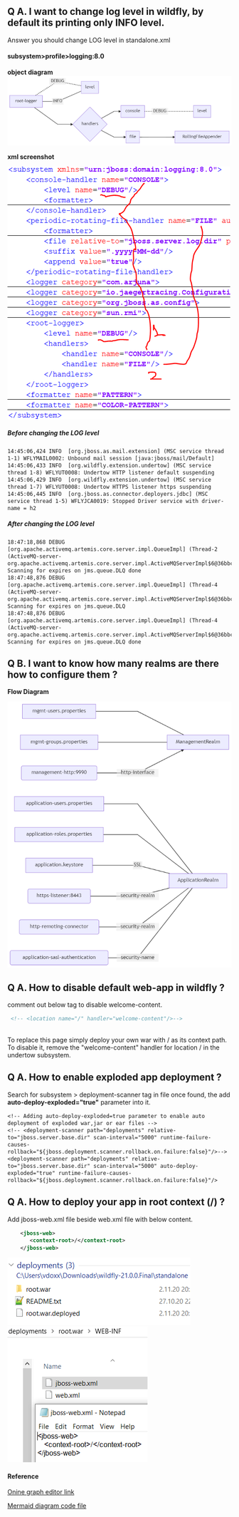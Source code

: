 ## Q A. I want to change log level in wildfly, by default its printing only INFO level.

Answer you should change LOG level in standalone.xml

#### subsystem>profile>logging:8.0
  
 **object diagram**
![object diagram](image/logger-20201028223112.png)


**xml screenshot**

![xml screenshot](image/camel_screenshot.png)

##### Before changing the LOG level
	14:45:06,424 INFO  [org.jboss.as.mail.extension] (MSC service thread 1-1) WFLYMAIL0002: Unbound mail session [java:jboss/mail/Default]
	14:45:06,433 INFO  [org.wildfly.extension.undertow] (MSC service thread 1-8) WFLYUT0008: Undertow HTTP listener default suspending
	14:45:06,429 INFO  [org.wildfly.extension.undertow] (MSC service thread 1-7) WFLYUT0008: Undertow HTTPS listener https suspending
	14:45:06,445 INFO  [org.jboss.as.connector.deployers.jdbc] (MSC service thread 1-5) WFLYJCA0019: Stopped Driver service with driver-name = h2

##### After changing the LOG level
	18:47:18,868 DEBUG [org.apache.activemq.artemis.core.server.impl.QueueImpl] (Thread-2 (ActiveMQ-server-org.apache.activemq.artemis.core.server.impl.ActiveMQServerImpl$6@36bbc347)) Scanning for expires on jms.queue.DLQ done
	18:47:48,876 DEBUG [org.apache.activemq.artemis.core.server.impl.QueueImpl] (Thread-4 (ActiveMQ-server-org.apache.activemq.artemis.core.server.impl.ActiveMQServerImpl$6@36bbc347)) Scanning for expires on jms.queue.DLQ
	18:47:48,876 DEBUG [org.apache.activemq.artemis.core.server.impl.QueueImpl] (Thread-4 (ActiveMQ-server-org.apache.activemq.artemis.core.server.impl.ActiveMQServerImpl$6@36bbc347)) Scanning for expires on jms.queue.DLQ done

## Q B. I want to know how many realms are there how to configure them ?

**Flow Diagram**

![Realm Diagram](image/realm.png)

## Q A. How to disable default web-app in wildfly ?

comment out below tag to disable welcome-content.

```html
 <!-- <location name="/" handler="welcome-content"/>-->
  
```
To replace this page simply deploy your own war with / as its context path.
To disable it, remove the "welcome-content" handler for location / in the undertow subsystem.

## Q A. How to enable exploded app deployment ?

Search for subsystem > deployment-scanner tag in file once found, the add **auto-deploy-exploded="true"** parameter into it.

	<!-- Adding auto-deploy-exploded=true parameter to enable auto deployment of exploded war,jar or ear files -->
	<!-- <deployment-scanner path="deployments" relative-to="jboss.server.base.dir" scan-interval="5000" runtime-failure-causes-rollback="${jboss.deployment.scanner.rollback.on.failure:false}"/>-->
	<deployment-scanner path="deployments" relative-to="jboss.server.base.dir" scan-interval="5000" auto-deploy-exploded="true" runtime-failure-causes-rollback="${jboss.deployment.scanner.rollback.on.failure:false}"/>
		 

## Q A. How to deploy your app in root context (/) ?

Add jboss-web.xml file beside web.xml file with below content.
```xml
	<jboss-web>
	   <context-root>/</context-root>
	</jboss-web>
```

![deployment](image/deployment.png)	
![jboss-web.xml](image/jboss-web_xml.png)	 

#### Reference
 
[Onine graph editor link](https://mermaid-js.github.io/mermaid-live-editor)

[Mermaid diagram code file ](diagram_mermaid_code.txt)
	

